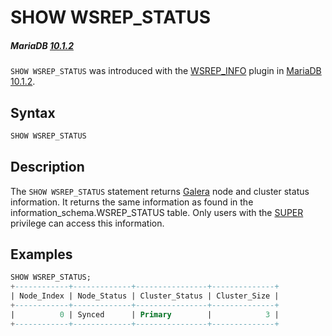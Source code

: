 # SHOW WSREP_STATUS

##### MariaDB [10.1.2](/kb/en/mariadb-1012-release-notes/)

`SHOW WSREP_STATUS` was introduced with the [WSREP_INFO](/columns-storage-engines-and-plugins/plugins/mariadb-replication-cluster-plugins/wsrep_info-plugin) plugin in [MariaDB 10.1.2](/kb/en/mariadb-1012-release-notes/).

## Syntax

```sql
SHOW WSREP_STATUS
```

## Description

The `SHOW WSREP_STATUS` statement returns [Galera](/kb/en/galera/) node and cluster status information. It returns the same information as found in the <a undefined>information_schema.WSREP_STATUS</a> table. Only users with the [SUPER](/sql-statements-structure/sql-statements/account-management-sql-commands/grant) privilege can access this information.

## Examples

```sql
SHOW WSREP_STATUS;
+------------+-------------+----------------+--------------+
| Node_Index | Node_Status | Cluster_Status | Cluster_Size |
+------------+-------------+----------------+--------------+
|          0 | Synced      | Primary        |            3 |
+------------+-------------+----------------+--------------+
```